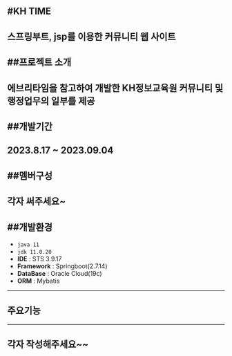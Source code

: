 #KH TIME
---
스프링부트, jsp를 이용한 커뮤니티 웹 사이트
---

##프로젝트 소개
---
에브리타임을 참고하여 개발한 KH정보교육원 커뮤니티 및 행정업무의 일부를 제공
---

##개발기간
---
2023.8.17 ~ 2023.09.04
---

##멤버구성
---
각자 써주세요~
---

##개발환경
---
- `java 11`
- `jdk 11.0.20`
- **IDE** : STS 3.9.17
- **Framework** : Springboot(2.7.14)
- **DataBase** : Oracle Cloud(19c)
- **ORM** : Mybatis
---

## 주요기능
---
각자 작성해주세요~~
---


